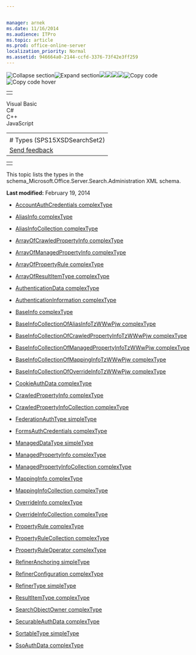 ```yaml
---


manager: arnek
ms.date: 11/16/2014
ms.audience: ITPro
ms.topic: article
ms.prod: office-online-server
localization_priority: Normal
ms.assetid: 946664a0-2144-ccfd-3376-73f42e3ff259
---
```


![Collapse
section](../icons/collapse_all.gif "Collapse section")![Expand
section](../icons/expand_all.gif "Expand section")![](../icons/collapse_all.gif)![](../icons/expand_all.gif)![](../icons/dropdown.gif)![](../icons/dropdownHover.gif)![Copy
code](../icons/copycode.gif "Copy code")![Copy code
hover](../icons/copycodeHighlight.gif "Copy code hover")
<table>
<tbody>
<tr class="odd">
<td align="left"></td>
</tr>
</tbody>
</table>

Visual Basic  
C\#  
C++  
JavaScript  

<table>
<tbody>
<tr class="odd">
<td align="left"><span id="runningHeaderText"></span></td>
</tr>
<tr class="even">
<td align="left"># Types (SPS15XSDSearchSet2)</td>
</tr>
<tr class="odd">
<td align="left"><span id="headfeedbackarea" class="feedbackhead"><a href="javascript:SubmitFeedback(&#39;docthis@Microsoft.com&#39;,&#39;&#39;,&#39;&#39;,&#39;&#39;,&#39;1.0.18082.1225&#39;,&#39;%0\dThank%20you%20for%20your%20feedback.%20The%20developer%20writing%20teams%20use%20your%20feedback%20to%20improve%20documentation.%20While%20we%20are%20reviewing%20your%20feedback,%20we%20may%20send%20you%20e-mail%20to%20ask%20for%20clarification%20or%20feedback%20on%20a%20solution.%20We%20do%20not%20use%20your%20e-mail%20address%20for%20any%20other%20purpose%20and%20we%20delete%20it%20after%20we%20finish%20our%20review.%0\AFor%20further%20information%20about%20the%20privacy%20policies%20of%20Microsoft,%20please%20see%20http://privacy.microsoft.com/en-us/default.aspx.%0\A%0\d&#39;,&#39;Customer%20feedback&#39;);">Send feedback</a></span></td>
</tr>
</tbody>
</table>

<table>
<colgroup>
<col width="100%" />
</colgroup>
<tbody>
<tr class="odd">
<td align="left"></td>
</tr>
</tbody>
</table>

This topic lists the types in the <span
class="keyword">schema\_Microsoft.Office.Server.Search.Administration</span>
XML schema.

**Last modified:** February 19, 2014

-   [AccountAuthCredentials
    complexType](accountauthcredentials-complextype-sps15xsdsearchset2.htm)

-   [AliasInfo complexType](aliasinfo-complextype-sps15xsdsearchset2.htm)

-   [AliasInfoCollection
    complexType](aliasinfocollection-complextype-sps15xsdsearchset2.htm)

-   [ArrayOfCrawledPropertyInfo
    complexType](arrayofcrawledpropertyinfo-complextype-sps15xsdsearchset2.htm)

-   [ArrayOfManagedPropertyInfo
    complexType](arrayofmanagedpropertyinfo-complextype-sps15xsdsearchset2.htm)

-   [ArrayOfPropertyRule
    complexType](arrayofpropertyrule-complextype-sps15xsdsearchset2.htm)

-   [ArrayOfResultItemType
    complexType](arrayofresultitemtype-complextype-sps15xsdsearchset2.htm)

-   [AuthenticationData
    complexType](authenticationdata-complextype-sps15xsdsearchset2.htm)

-   [AuthenticationInformation
    complexType](authenticationinformation-complextype-sps15xsdsearchset2.htm)

-   [BaseInfo complexType](baseinfo-complextype-sps15xsdsearchset2.htm)

-   [BaseInfoCollectionOfAliasInfoTzWWwPjw
    complexType](baseinfocollectionofaliasinfotzwwwpjw-complextype-sps15xsdsearchset2.htm)

-   [BaseInfoCollectionOfCrawledPropertyInfoTzWWwPjw
    complexType](baseinfocollectionofcrawledpropertyinfotzwwwpjw-complextype-sps15xsdsearchset2.htm)

-   [BaseInfoCollectionOfManagedPropertyInfoTzWWwPjw
    complexType](baseinfocollectionofmanagedpropertyinfotzwwwpjw-complextype-sps15xsdsearchset2.htm)

-   [BaseInfoCollectionOfMappingInfoTzWWwPjw
    complexType](baseinfocollectionofmappinginfotzwwwpjw-complextype-sps15xsdsearchset2.htm)

-   [BaseInfoCollectionOfOverrideInfoTzWWwPjw
    complexType](baseinfocollectionofoverrideinfotzwwwpjw-complextype-sps15xsdsearchset2.htm)

-   [CookieAuthData
    complexType](cookieauthdata-complextype-sps15xsdsearchset2.htm)

-   [CrawledPropertyInfo
    complexType](crawledpropertyinfo-complextype-sps15xsdsearchset2.htm)

-   [CrawledPropertyInfoCollection
    complexType](crawledpropertyinfocollection-complextype-sps15xsdsearchset2.htm)

-   [FederationAuthType
    simpleType](federationauthtype-simpletype-sps15xsdsearchset2.htm)

-   [FormsAuthCredentials
    complexType](formsauthcredentials-complextype-sps15xsdsearchset2.htm)

-   [ManagedDataType
    simpleType](manageddatatype-simpletype-sps15xsdsearchset2.htm)

-   [ManagedPropertyInfo
    complexType](managedpropertyinfo-complextype-sps15xsdsearchset2.htm)

-   [ManagedPropertyInfoCollection
    complexType](managedpropertyinfocollection-complextype-sps15xsdsearchset2.htm)

-   [MappingInfo complexType](mappinginfo-complextype-sps15xsdsearchset2.htm)

-   [MappingInfoCollection
    complexType](mappinginfocollection-complextype-sps15xsdsearchset2.htm)

-   [OverrideInfo complexType](overrideinfo-complextype-sps15xsdsearchset2.htm)

-   [OverrideInfoCollection
    complexType](overrideinfocollection-complextype-sps15xsdsearchset2.htm)

-   [PropertyRule complexType](propertyrule-complextype-sps15xsdsearchset2.htm)

-   [PropertyRuleCollection
    complexType](propertyrulecollection-complextype-sps15xsdsearchset2.htm)

-   [PropertyRuleOperator
    complexType](propertyruleoperator-complextype-sps15xsdsearchset2.htm)

-   [RefinerAnchoring
    simpleType](refineranchoring-simpletype-sps15xsdsearchset2.htm)

-   [RefinerConfiguration
    complexType](refinerconfiguration-complextype-sps15xsdsearchset2.htm)

-   [RefinerType simpleType](refinertype-simpletype-sps15xsdsearchset2.htm)

-   [ResultItemType
    complexType](resultitemtype-complextype-sps15xsdsearchset2.htm)

-   [SearchObjectOwner
    complexType](searchobjectowner-complextype-sps15xsdsearchset2.htm)

-   [SecurableAuthData
    complexType](securableauthdata-complextype-sps15xsdsearchset2.htm)

-   [SortableType simpleType](sortabletype-simpletype-sps15xsdsearchset2.htm)

-   [SsoAuthData complexType](ssoauthdata-complextype-sps15xsdsearchset2.htm)








